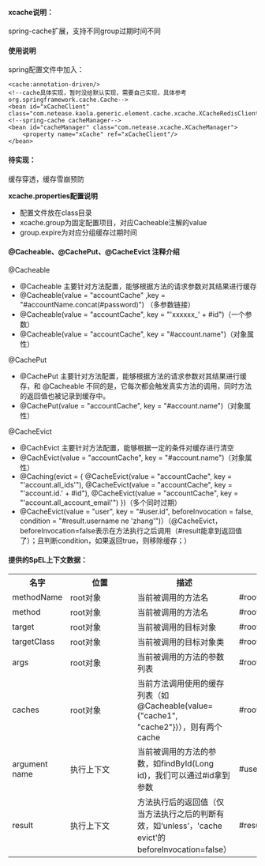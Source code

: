<h4>xcache说明：</h4>
spring-cache扩展，支持不同group过期时间不同

<h4>使用说明</h4>
spring配置文件中加入：

    <cache:annotation-driven/>
    <!--cache具体实现，暂时没给默认实现，需要自己实现，具体参考org.springframework.cache.Cache-->
    <bean id="xCacheClient" class="com.netease.kaola.generic.element.cache.xcache.XCacheRedisClient"/>
    <!--spring-cache cacheManager-->
    <bean id="cacheManager" class="com.netease.xcache.XCacheManager">
        <property name="xCache" ref="xCacheClient"/>
    </bean>


<h4>待实现：</h4>
缓存穿透，缓存雪崩预防

<strong>xcache.properties配置说明</strong>
<ul>
    <li>配置文件放在class目录</li>
    <li>xcache.group为固定配置项目，对应Cacheable注解的value</li>
    <li>group.expire为对应分组缓存过期时间</li>
</ul>

<h4>@Cacheable、@CachePut、@CacheEvict 注释介绍</h4>
@Cacheable
<ul>
    <li>@Cacheable 主要针对方法配置，能够根据方法的请求参数对其结果进行缓存</li>
    <li>@Cacheable(value = "accountCache" ,key = "#accountName.concat(#password)") （多参数链接）</li>
    <li>@Cacheable(value = "accountCache", key = "'xxxxxx_' + #id")（一个参数）</li>
    <li>@Cacheable(value = "accountCache", key = "#account.name")（对象属性）
</ul>
@CachePut
<ul>
    <li>@CachePut 主要针对方法配置，能够根据方法的请求参数对其结果进行缓存，和 @Cacheable 不同的是，它每次都会触发真实方法的调用，同时方法的返回值也被记录到缓存中。</li>
    <li>@CachePut(value = "accountCache", key = "#account.name")（对象属性）</li>
</ul>
@CacheEvict
<ul>
    <li>@CachEvict 主要针对方法配置，能够根据一定的条件对缓存进行清空</li>
    <li>@CachEvict(value = "accountCache", key = "#account.name")（对象属性）</li>
    <li>@Caching(evict = {
                @CacheEvict(value = "accountCache", key = "'account.all_ids'"),
                @CacheEvict(value = "accountCache", key = "'account.id.' + #id"),
                @CacheEvict(value = "accountCache", key = "'account.all_account_email'")
        })（多个同时过期）</li>
    <li>@CacheEvict(value = "user", key = "#user.id", beforeInvocation = false, condition = "#result.username ne 'zhang'")）（@CacheEvict， beforeInvocation=false表示在方法执行之后调用（#result能拿到返回值了）；且判断condition，如果返回true，则移除缓存；）</li>
</ul>

<h4>提供的SpEL上下文数据：</h4>
<table>
    <tr>
        <th>名字</th>
        <th style="min-width: 120px;">位置</th>
        <th>描述</th>
        <th>示例</th>
    </tr>
    <tr>
        <td>methodName</td>
        <td>root对象</td>
        <td>当前被调用的方法名</td>
        <td>#root.methodName</td>
    </tr>
    <tr>
        <td>method</td>
        <td>root对象</td>
        <td>当前被调用的方法名</td>
        <td>#root.method.name</td>
    </tr>
    <tr>
        <td>target</td>
        <td>root对象</td>
        <td>当前被调用的目标对象</td>
        <td>#root.target</td>
    </tr>
    <tr>
        <td>targetClass</td>
        <td>root对象</td>
        <td>当前被调用的目标对象类</td>
        <td>#root.targetClass</td>
    </tr>
    <tr>
        <td>args</td>
        <td>root对象</td>
        <td>当前被调用的方法的参数列表</td>
        <td>#root.args[0]</td>
    </tr>
    <tr>
        <td>caches</td>
        <td>root对象</td>
        <td>当前方法调用使用的缓存列表（如@Cacheable(value={"cache1", "cache2"})），则有两个cache</td>
        <td>#root.caches[0].name</td>
    </tr>
    <tr>
        <td>argument name</td>
        <td>执行上下文</td>
        <td>当前被调用的方法的参数，如findById(Long id)，我们可以通过#id拿到参数</td>
        <td>#user.id</td>
    </tr>
    <tr>
        <td>result</td>
        <td>执行上下文</td>
        <td>方法执行后的返回值（仅当方法执行之后的判断有效，如‘unless’，'cache evict'的beforeInvocation=false）</td>
        <td>#result</td>
    </tr>
</table>





